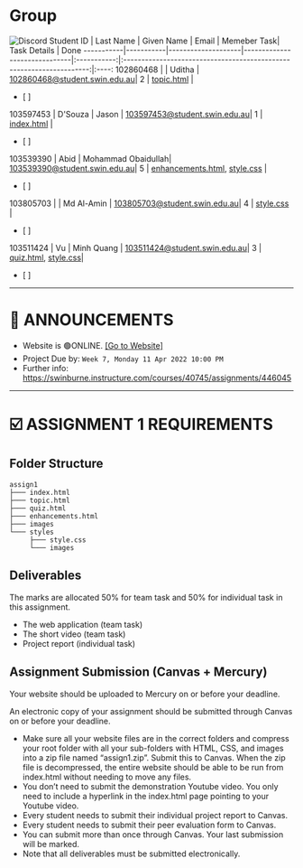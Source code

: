 # Group
![Discord](https://img.shields.io/discord/948753419487834152?label=Assignment%201&logo=Discord&style=for-the-badge)
Student ID | Last Name | Given Name         | Email                        | Memeber Task| Task Details                                                         | Done
-----------|-----------|--------------------|------------------------------|:-----------:|:--------------------------------------------------------------------:|:----:
102860468  |		   |	Uditha	         | 102860468@student.swin.edu.au| 2           | [topic.html](assign1/topic.html)                                     | <ul><li>[ ] </li></ul>
103597453  | D'Souza   |	Jason	         | 103597453@student.swin.edu.au| 1	         | [index.html](assign1/index.html)                                     | <ul><li>[ ] </li></ul>
103539390  | Abid	   | Mohammad Obaidullah| 103539390@student.swin.edu.au| 5	         | [enhancements.html](assign1/enhancements.html), [style.css](assign1/styles/style.css)                                                                                                                                      | <ul><li>[ ] </li></ul>
103805703  |		   | Md Al-Amin	    | 103805703@student.swin.edu.au| 4           | [style.css](assign1/styles/style.css)                                | <ul><li>[ ] </li></ul>
103511424	 | Vu	   | Minh Quang	    | 103511424@student.swin.edu.au| 3	         | [quiz.html](assign1/quiz.html), [style.css](assign1/styles/style.css)| <ul><li>[ ] </li></ul>

-----
# 📣 ANNOUNCEMENTS
- Website is 🟢ONLINE. [[Go to Website]](https://quang103511424.github.io/COS100026-CTIP-Assignment_1/assign1/index.html)
- Project Due by: `Week 7, Monday 11 Apr 2022 10:00 PM`  
- Further info: https://swinburne.instructure.com/courses/40745/assignments/446045
-----
# ☑️ ASSIGNMENT 1 REQUIREMENTS

## Folder Structure  

```
assign1
├─── index.html  
├─── topic.html  
├─── quiz.html  
├─── enhancements.html  
├─── images  
└─── styles  
     ├─── style.css  
     └─── images
```

## Deliverables    
 
The marks are allocated 50% for team task and 50% for individual task in this assignment.  

* The web application (team task) 
*  The short video (team task)  
*  Project report (individual task)    
 
## Assignment Submission (Canvas + Mercury) 
 
Your website should be uploaded to Mercury on or before your deadline.   
  
An electronic copy of your assignment should be submitted through Canvas on or before your deadline.  

*  Make sure all your website files are in the correct folders and compress your root folder with all your sub-folders with HTML, CSS, and images into a zip file named “assign1.zip”. Submit this to Canvas. When the zip file is decompressed, the entire website should be able to be run from index.html without needing to move any files. 
* You don’t need to submit the demonstration Youtube video. You only need to include a hyperlink in the index.html page pointing to your Youtube video.  
*  Every student needs to submit their individual project report to Canvas. 
*  Every student needs to submit their peer evaluation form to Canvas. 
*  You can submit more than once through Canvas. Your last submission will be marked.  
*  Note that all deliverables must be submitted electronically.  
